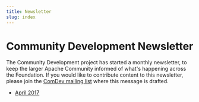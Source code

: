 ```yaml
---
title: Newsletter
slug: index
---
```


# Community Development Newsletter

The Community Development project has started a monthly newsletter, to
keep the larger Apache Community informed of what's happening across the
Foundation. If you would like to contribute content to this newsletter,
please join the [ComDev mailing
list](https://lists.apache.org/list.html?dev@community.apache.org)
where this message is drafted.

* [April 2017](2017-04)

